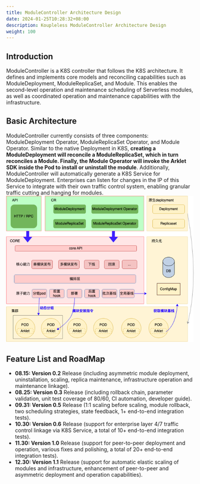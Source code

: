 ```yaml
---
title: ModuleController Architecture Design
date: 2024-01-25T10:28:32+08:00
description: Koupleless ModuleController Architecture Design
weight: 100
---
```


## Introduction
ModuleController is a K8S controller that follows the K8S architecture. It defines and implements core models and reconciling capabilities such as ModuleDeployment, ModuleReplicaSet, and Module. This enables the second-level operation and maintenance scheduling of Serverless modules, as well as coordinated operation and maintenance capabilities with the infrastructure.

## Basic Architecture
ModuleController currently consists of three components: ModuleDeployment Operator, ModuleReplicaSet Operator, and Module Operator. Similar to the native Deployment in K8S, **creating a ModuleDeployment will reconcile a ModuleReplicaSet, which in turn reconciles a Module. Finally, the Module Operator will invoke the Arklet SDK inside the Pod to install or uninstall the module**. Additionally, ModuleController will automatically generate a K8S Service for ModuleDeployment. Enterprises can listen for changes in the IP of this Service to integrate with their own traffic control system, enabling granular traffic cutting and hanging for modules.<br />
[![](./architecture.png#from=url&height=536&id=ZnBYG&originHeight=502&originWidth=645&originalType=binary&ratio=2&rotation=0&showTitle=false&status=done&style=none&title=&width=689)](architecture.png)

## Feature List and RoadMap

- **08.15: Version 0.2** Release (including asymmetric module deployment, uninstallation, scaling, replica maintenance, infrastructure operation and maintenance linkage).
- **08.25: Version 0.3** Release (including rollback chain, parameter validation, unit test coverage of 80/60, CI automation, developer guide).
- **09.31: Version 0.5** Release (1:1 scaling before scaling, module rollback, two scheduling strategies, state feedback, 1+ end-to-end integration tests).
- **10.30: Version 0.6** Release (support for enterprise layer 4/7 traffic control linkage via K8S Service, a total of 10+ end-to-end integration tests).
- **11.30: Version 1.0** Release (support for peer-to-peer deployment and operation, various fixes and polishing, a total of 20+ end-to-end integration tests).
- **12.30: Version 1.1** Release (support for automatic elastic scaling of modules and infrastructure, enhancement of peer-to-peer and asymmetric deployment and operation capabilities).

<br/>
